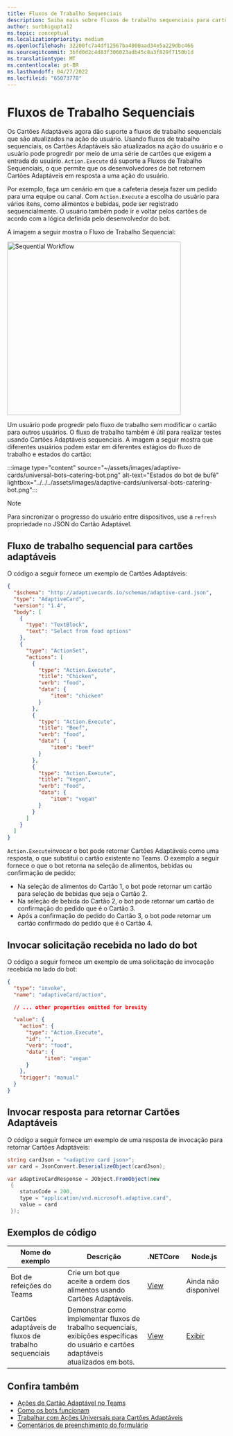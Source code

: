 ```yaml
---
title: Fluxos de Trabalho Sequenciais
description: Saiba mais sobre fluxos de trabalho sequenciais para cartões adaptáveis usando ações universais com exemplos de código
author: surbhigupta12
ms.topic: conceptual
ms.localizationpriority: medium
ms.openlocfilehash: 32200fc7a4df12567ba4000aad34e5a229dbc466
ms.sourcegitcommit: 3bfd0d2c4d83f306023adb45c8a3f829f7150b1d
ms.translationtype: MT
ms.contentlocale: pt-BR
ms.lasthandoff: 04/27/2022
ms.locfileid: "65073778"
---
```

# <a name="sequential-workflows"></a>Fluxos de Trabalho Sequenciais

Os Cartões Adaptáveis agora dão suporte a fluxos de trabalho sequenciais que são atualizados na ação do usuário. Usando fluxos de trabalho sequenciais, os Cartões Adaptáveis são atualizados na ação do usuário e o usuário pode progredir por meio de uma série de cartões que exigem a entrada do usuário. `Action.Execute` dá suporte a Fluxos de Trabalho Sequenciais, o que permite que os desenvolvedores de bot retornem Cartões Adaptáveis em resposta a uma ação do usuário.

Por exemplo, faça um cenário em que a cafeteria deseja fazer um pedido para uma equipe ou canal. Com `Action.Execute` a escolha do usuário para vários itens, como alimentos e bebidas, pode ser registrado sequencialmente. O usuário também pode ir e voltar pelos cartões de acordo com a lógica definida pelo desenvolvedor do bot. <br/>

A imagem a seguir mostra o Fluxo de Trabalho Sequencial:

<img src="~/assets/images/bots/sequentialWorkflow.gif" alt="Sequential Workflow" width="400"/>

Um usuário pode progredir pelo fluxo de trabalho sem modificar o cartão para outros usuários. O fluxo de trabalho também é útil para realizar testes usando Cartões Adaptáveis sequenciais. A imagem a seguir mostra que diferentes usuários podem estar em diferentes estágios do fluxo de trabalho e estados do cartão:

:::image type="content" source="~/assets/images/adaptive-cards/universal-bots-catering-bot.png" alt-text="Estados do bot de bufê" lightbox="../../../assets/images/adaptive-cards/universal-bots-catering-bot.png":::

> [!NOTE]
> Para sincronizar o progresso do usuário entre dispositivos, use a `refresh` propriedade no JSON do Cartão Adaptável.

## <a name="sequential-workflow-for-adaptive-cards"></a>Fluxo de trabalho sequencial para cartões adaptáveis

O código a seguir fornece um exemplo de Cartões Adaptáveis:

```JSON
{
  "$schema": "http://adaptivecards.io/schemas/adaptive-card.json",
  "type": "AdaptiveCard",
  "version": "1.4",
  "body": [
    {
      "type": "TextBlock",
      "text": "Select from food options"
    },
    { 
      "type": "ActionSet",
      "actions": [
        {
          "type": "Action.Execute",
          "title": "Chicken",
          "verb": "food",
          "data": {
              "item": "chicken"
          }
        },
        {
          "type": "Action.Execute",
          "title": "Beef",
          "verb": "food",
          "data": {
              "item": "beef"
          }
        },
        {
          "type": "Action.Execute",
          "title": "Vegan",
          "verb": "food",
          "data": {
              "item": "vegan"
          }
        }
      ]
    }
  ]
}
```

`Action.Execute`invocar o bot pode retornar Cartões Adaptáveis como uma resposta, o que substitui o cartão existente no Teams.
O exemplo a seguir fornece o que o bot retorna na seleção de alimentos, bebidas ou confirmação de pedido:

* Na seleção de alimentos do Cartão 1, o bot pode retornar um cartão para seleção de bebidas que seja o Cartão 2.
* Na seleção de bebida do Cartão 2, o bot pode retornar um cartão de confirmação do pedido que é o Cartão 3.
* Após a confirmação do pedido do Cartão 3, o bot pode retornar um cartão confirmado do pedido que é o Cartão 4.

## <a name="invoke-request-received-on-bot-side"></a>Invocar solicitação recebida no lado do bot

O código a seguir fornece um exemplo de uma solicitação de invocação recebida no lado do bot:

```JSON
{ 
  "type": "invoke",
  "name": "adaptiveCard/action",

  // ... other properties omitted for brevity

  "value": { 
    "action": { 
      "type": "Action.Execute", 
      "id": "", 
      "verb": "food",
      "data": { 
            "item": "vegan"
      } 
    },
    "trigger": "manual" 
  }
}
```

## <a name="invoke-response-to-return-adaptive-cards"></a>Invocar resposta para retornar Cartões Adaptáveis

O código a seguir fornece um exemplo de uma resposta de invocação para retornar Cartões Adaptáveis:

```C#
string cardJson = "<adaptive card json>";
var card = JsonConvert.DeserializeObject(cardJson);

var adaptiveCardResponse = JObject.FromObject(new
 {
    statusCode = 200,
    type = "application/vnd.microsoft.adaptive.card",
    value = card
 });
```

## <a name="code-samples"></a>Exemplos de código

|Nome do exemplo | Descrição | .NETCore | Node.js |
|----------------|-----------------|--------------|--------------|
| Bot de refeições do Teams | Crie um bot que aceite a ordem dos alimentos usando Cartões Adaptáveis. |[View](https://github.com/OfficeDev/Microsoft-Teams-Samples/tree/main/samples/bot-teams-catering/csharp)| Ainda não disponível |
| Cartões adaptáveis de fluxos de trabalho sequenciais | Demonstrar como implementar fluxos de trabalho sequenciais, exibições específicas do usuário e cartões adaptáveis atualizados em bots. | [View](https://github.com/OfficeDev/Microsoft-Teams-Samples/tree/main/samples/bot-sequential-flow-adaptive-cards/csharp) | [Exibir](https://github.com/OfficeDev/Microsoft-Teams-Samples/tree/main/samples/bot-sequential-flow-adaptive-cards/nodejs) |

## <a name="see-also"></a>Confira também

* [Ações de Cartão Adaptável no Teams](~/task-modules-and-cards/cards/cards-actions.md#adaptive-cards-actions)
* [Como os bots funcionam](/azure/bot-service/bot-builder-basics?view=azure-bot-service-4.0&preserve-view=true)
* [Trabalhar com Ações Universais para Cartões Adaptáveis](Work-with-universal-actions-for-adaptive-cards.md)
* [Comentários de preenchimento do formulário](~/bots/how-to/conversations/conversation-messages.md#form-completion-feedback)
